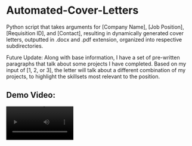 # Automated-Cover-Letters
Python script that takes arguments for [Company Name], [Job Position],  [Requisition ID], and [Contact], resulting in dynamically generated cover letters, outputted in .docx and .pdf extension, organized into respective subdirectories.

Future Update:
Along with base information, I have a set of pre-written paragraphs that talk about some projects I have completed. Based on my input of [1, 2, or 3], the letter will talk about a different combination of my 
projects, to highlight the skillsets most relevant to the position.

<h2>Demo Video:</h2>
<video src='[your URL here](https://www.youtube.com/watch?v=Yr1to5v1HC8&ab_channel=DeepStudios)https://www.youtube.com/watch?v=Yr1to5v1HC8&ab_channel=DeepStudios' width=180/>
